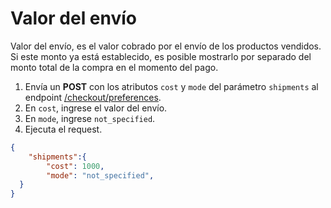 # Valor del envío

Valor del envío, es el valor cobrado por el envío de los productos vendidos. Si este monto ya está establecido, es posible mostrarlo por separado del monto total de la compra en el momento del pago.

1. Envía un **POST** con los atributos `cost` y `mode` del parámetro `shipments` al endpoint [/checkout/preferences](/developers/es/reference/preferences/_checkout_preferences/post).
2. En `cost`, ingrese el valor del envío.
3. En `mode`, ingrese `not_specified`.
4. Ejecuta el request.

```json
{
    "shipments":{
        "cost": 1000,
        "mode": "not_specified",
  }
}
```
